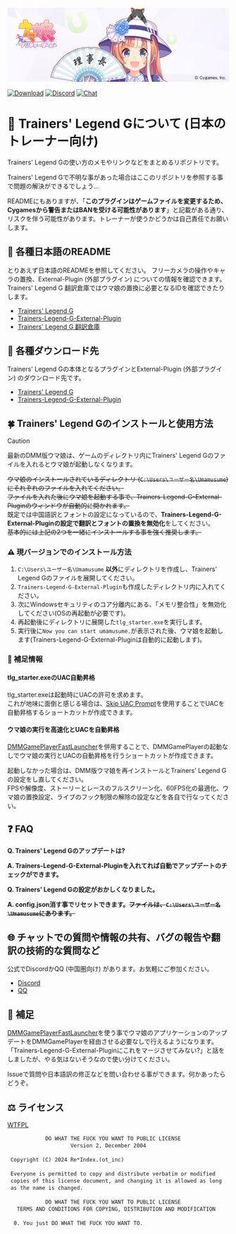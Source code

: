 ![適切!良い判断だな!](./img/akikawayayoi.png)


[![Download](https://img.shields.io/github/v/release/MinamiChiwa/umamusume-localify-zh-CN?color=blue&logoColor=white&label=Download&logo=DocuSign)](https://github.com/MinamiChiwa/Trainers-Legend-G/releases/latest)
[![Discord](https://img.shields.io/discord/973208860217200653?color=blue&label=Discord&logo=Discord&logoColor=white)](https://discord.com/invite/TBCSv5hU69)
[![Chat](https://img.shields.io/badge/Join-QQ%E9%A2%91%E9%81%93-blue?logo=tencent-qq&logoColor=white)](https://qun.qq.com/qqweb/qunpro/share?_wv=3&_wwv=128&inviteCode=1olqdK&from=246610&biz=ka)
# 🏇 Trainers' Legend Gについて (日本のトレーナー向け)
Trainers' Legend Gの使い方のメモやリンクなどをまとめるリポジトリです。

Trainers' Legend Gで不明な事があった場合はここのリポジトリを参照する事で問題の解決ができるでしょう...

READMEにもありますが、「**このプラグインはゲームファイルを変更するため、Cygamesから警告またはBANを受ける可能性があります**」と記載がある通り、リスクを伴う可能性があります。トレーナーが使うかどうかは自己責任でお願いします。

## 📖 各種日本語のREADME
とりあえず日本語のREADMEを参照してください。
フリーカメラの操作やキャラの置換、External-Plugin (外部プラグイン) についての情報を確認できます。Trainers' Legend G 翻訳倉庫ではウマ娘の置換に必要となるIDを確認できたりします。
- [Trainers' Legend G](https://github.com/MinamiChiwa/Trainers-Legend-G/blob/main/readme_JA.md)
- [Trainers-Legend-G-External-Plugin](https://github.com/chinosk6/Trainers-Legend-G-External-Plugin/blob/main/README_JA.md)
- [Trainers' Legend G 翻訳倉庫](https://github.com/MinamiChiwa/Trainers-Legend-G-TRANS/blob/master/readme_ja.md)

## 🥕 各種ダウンロード先
Trainers' Legend Gの本体となるプラグインとExternal-Plugin (外部プラグイン) のダウンロード先です。
- [Trainers' Legend G](https://github.com/MinamiChiwa/Trainers-Legend-G/releases/latest)
- [Trainers-Legend-G-External-Plugin](https://github.com/chinosk6/Trainers-Legend-G-External-Plugin/releases/latest)

## 🍀 Trainers' Legend Gのインストールと使用方法
> [!CAUTION]
> 最新のDMM版ウマ娘は、ゲームのディレクトリ内にTrainers' Legend Gのファイルを入れるとウマ娘が起動しなくなります。

~~ウマ娘のインストールされているディレクトリ (`C:\Users\ユーザー名\Umamusume`) にそれぞれのファイルを入れてください。~~ <br>
~~ファイルを入れた後にウマ娘を起動する事で、Trainers-Legend-G-External-Pluginのウィンドウが自動的に開かれます。~~ <br>
既定では中国語訳とフォントの設定になっているので、**Trainers-Legend-G-External-Pluginの設定で翻訳とフォントの置換を無効化**をしてください。<br>
~~基本的には上記の2つを一緒にインストールする事を強く推奨します。~~

### ⚠ 現バージョンでのインストール方法
1. `C:\Users\ユーザー名\Umamusume` **以外**にディレクトリを作成し、Trainers' Legend Gのファイルを展開してください。
2. `Trainers-Legend-G-External-Plugin`も作成したディレクトリ内に入れてください。
3. 次にWindowsセキュリティのコア分離内にある、「メモリ整合性」を無効化してください(OSの再起動が必要です)。
4. 再起動後にディレクトリに展開した`tlg_starter.exe`を実行します。
5. 実行後に`Now you can start umamusume.`が表示された後、ウマ娘を起動します(Trainers-Legend-G-External-Pluginは自動的に起動します)。

### 📘 補足情報
#### tlg_starter.exeのUAC自動昇格
tlg_starter.exeは起動時にUACの許可を求めます。<br>
これが地味に面倒と感じる場合は、[Skip UAC Prompt](https://www.sordum.org/16219/skip-uac-prompt-v1-2/)を使用することでUACを自動昇格するショートカットが作成できます。
#### ウマ娘の実行を高速化とUACを自動昇格
[DMMGamePlayerFastLauncher](https://github.com/fa0311/DMMGamePlayerFastLauncher)を併用することで、DMMGamePlayerの起動なしでウマ娘の実行とUACの自動昇格を行うショートカットが作成できます。

起動しなかった場合は、DMM版ウマ娘を再インストールとTrainers' Legend Gの設定をし直してください。<br>
FPSや解像度、ストーリーとレースのフルスクリーン化、60FPS化の最適化、ウマ娘の置換設定、ライブのフック制限の解除の設定などを各自で行なってください。

## ❓ FAQ
**Q. Trainers' Legend Gのアップデートは?**

**A. Trainers-Legend-G-External-Pluginを入れてれば自動でアップデートのチェックができます。**

**Q. Trainers' Legend Gの設定がおかしくなりました。**

**A. config.json消す事でリセットできます。~~ファイルは、`C:\Users\ユーザー名\Umamusume`にあります。~~**

## 🌐 チャットでの質問や情報の共有、バグの報告や翻訳の技術的な質問など
公式でDiscordかQQ (中国圏向け) があります。お気軽にご参加ください。
- [Discord](https://discord.com/invite/TBCSv5hU69)
- [QQ](https://qun.qq.com/qqweb/qunpro/share?_wv=3&_wwv=128&inviteCode=1olqdK&from=246610&biz=ka)

## 🔗 補足
[DMMGamePlayerFastLauncher](https://github.com/fa0311/DMMGamePlayerFastLauncher)を使う事でウマ娘のアプリケーションのアップデートをDMMGamePlayerを経由させる必要なしで行えるようになります。
「Trainers-Legend-G-External-Pluginにこれをマージさせてみない?」と話をしましたが、やる気はないそうなので使い分けてください。

Issueで質問や日本語訳の修正などを問い合わせる事ができます。何かあったらどうぞ。

## ⚖ ライセンス
[WTFPL](http://www.wtfpl.net/)

```
            DO WHAT THE FUCK YOU WANT TO PUBLIC LICENSE
                    Version 2, December 2004

 Copyright (C) 2024 Re*Index.(ot_inc)

 Everyone is permitted to copy and distribute verbatim or modified
 copies of this license document, and changing it is allowed as long
 as the name is changed.

            DO WHAT THE FUCK YOU WANT TO PUBLIC LICENSE
   TERMS AND CONDITIONS FOR COPYING, DISTRIBUTION AND MODIFICATION

  0. You just DO WHAT THE FUCK YOU WANT TO.
```


